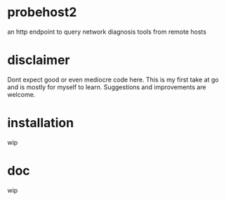 # probehost2
an http endpoint to query network diagnosis tools from remote hosts

# disclaimer
Dont expect good or even mediocre code here. This is my first take at go and is mostly for myself to learn. Suggestions and improvements are welcome.

# installation
wip

# doc
wip
